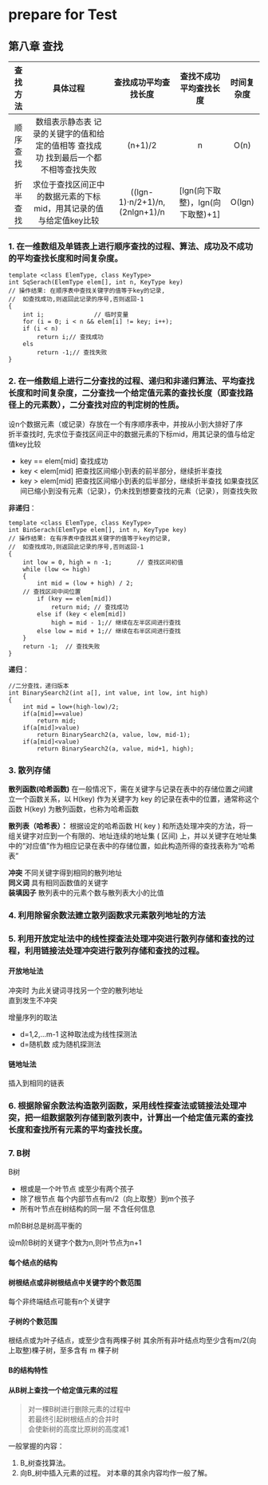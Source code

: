 
# prepare for Test
## 第八章  查找
|查找方法|具体过程|查找成功平均查找长度|查找不成功平均查找长度|时间复杂度|
|:---:|:---:|:----:|:--:|:---:|
|顺序查找|数组表示静态表 记录的关键字的值和给定的值相等 查找成功 找到最后一个都不相等查找失败|(n+1)/2|n|O(n)|
|折半查找|求位于查找区间正中的数据元素的下标mid，用其记录的值与给定值key比较|((lgn-1)·n/2+1)/n,(2nlgn+1)/n|[lgn(向下取整)，lgn(向下取整)+1]|O(lgn)|
### 1. 在一维数组及单链表上进行顺序查找的过程、算法、成功及不成功的平均查找长度和时间复杂度。

```
template <class ElemType, class KeyType>
int SqSerach(ElemType elem[], int n, KeyType key)
// 操作结果: 在顺序表中查找关键字的值等于key的记录,
//	如查找成功,则返回此记录的序号,否则返回-1
{
	int i;				// 临时变量
	for (i = 0; i < n && elem[i] != key; i++);
	if (i < n)
		return i;// 查找成功
	els
		return -1;// 查找失败
}
```

### 2. 在一维数组上进行二分查找的过程、递归和非递归算法、平均查找长度和时间复杂度，二分查找一个给定值元素的查找长度（即查找路径上的元素数），二分查找对应的判定树的性质。

设n个数据元素（或记录）存放在一个有序顺序表中，并按从小到大排好了序  
折半查找时, 先求位于查找区间正中的数据元素的下标mid，用其记录的值与给定值key比较
* key == elem[mid] 查找成功
* key < elem[mid] 把查找区间缩小到表的前半部分，继续折半查找
* key > elem[mid] 把查找区间缩小到表的后半部分，继续折半查找
如果查找区间已缩小到没有元素（记录），仍未找到想要查找的元素（记录），则查找失败

**非递归**：
```
template <class ElemType, class KeyType>
int BinSerach(ElemType elem[], int n, KeyType key)
// 操作结果: 在有序表中查找其关键字的值等于key的记录,
//	如查找成功,则返回此记录的序号,否则返回-1
{
	int low = 0, high = n -1;		// 查找区间初值
	while (low <= high)
	{
		int mid = (low + high) / 2;
    // 查找区间中间位置
		if (key == elem[mid])
            return mid; // 查找成功
		else if (key < elem[mid])
            high = mid - 1;// 继续在左半区间进行查找
		else low = mid + 1;// 继续在右半区间进行查找
	}
	return -1;	// 查找失败
}
```
**递归**：
```
//二分查找，递归版本
int BinarySearch2(int a[], int value, int low, int high)
{
    int mid = low+(high-low)/2;
    if(a[mid]==value)
        return mid;
    if(a[mid]>value)
        return BinarySearch2(a, value, low, mid-1);
    if(a[mid]<value)
        return BinarySearch2(a, value, mid+1, high);
```


### 3. 散列存储
**散列函数(哈希函数)** 在一般情况下，需在关键字与记录在表中的存储位置之间建立一个函数关系，以 H(key) 作为关键字为 key 的记录在表中的位置，通常称这个函数 H(key) 为散列函数，也称为哈希函数

**散列表（哈希表）：** 根据设定的哈希函数 H( key ) 和所选处理冲突的方法，将一组关键字对应到一个有限的、地址连续的地址集 ( 区间)  上，并以关键字在地址集中的“对应值”作为相应记录在表中的存储位置，如此构造所得的查找表称为“哈希表”

**冲突** 不同关键字得到相同的散列地址  
**同义词** 具有相同函数值的关键字  
**装填因子** 散列表中的元素个数与散列表大小的比值


### 4. 利用除留余数法建立散列函数求元素散列地址的方法


### 5. 利用开放定址法中的线性探查法处理冲突进行散列存储和查找的过程，利用链接法处理冲突进行散列存储和查找的过程。
#### 开放地址法
冲突时 为此关键词寻找另一个空的散列地址  
直到发生不冲突

增量序列的取法
* d=1,2,...m-1 这种取法成为线性探测法
* d=随机数 成为随机探测法  
#### 链地址法
插入到相同的链表  

### 6. 根据除留余数法构造散列函数，采用线性探查法或链接法处理冲突，把一组数据散列存储到散列表中，计算出一个给定值元素的查找长度和查找所有元素的平均查找长度。





### 7. B树
B树
* 根或是一个叶节点 或至少有两个孩子
* 除了根节点 每个内部节点有m/2（向上取整）到m个孩子
* 所有叶节点在树结构的同一层 不含任何信息  

m阶B树总是树高平衡的


设m阶B树的关键字个数为n,则叶节点为n+1
#### 每个结点的结构
#### 树根结点或非树根结点中关键字的个数范围
每个非终端结点可能有n个关键字

#### 子树的个数范围
根结点或为叶子结点，或至少含有两棵子树
其余所有非叶结点均至少含有m/2(向上取整)棵子树，至多含有 m 棵子树
#### B的结构特性
#### 从B树上查找一个给定值元素的过程
> 对一棵B树进行删除元素的过程中  
若最终引起树根结点的合并时  
会使新树的高度比原树的高度减1


一般掌握的内容：
1. B_树查找算法。
2. 向B_树中插入元素的过程。
对本章的其余内容均作一般了解。
